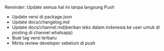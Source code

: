 
Reminder: Update semua hal ini tanpa langsung Push
- Update versi di package.json
- Update docs/changelog.md 
- Update docs/channel.md(berikan teks dalam indonesia ke user untuk di posting di channel whatsapp)
- Buat tag versi terbaru
- Minta review developer sebelum di push